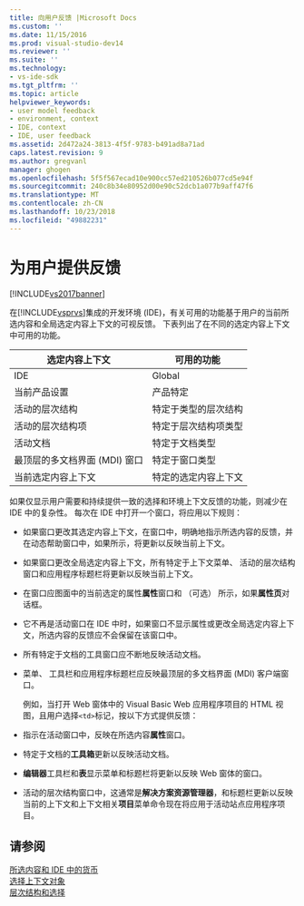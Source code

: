 ```yaml
---
title: 向用户反馈 |Microsoft Docs
ms.custom: ''
ms.date: 11/15/2016
ms.prod: visual-studio-dev14
ms.reviewer: ''
ms.suite: ''
ms.technology:
- vs-ide-sdk
ms.tgt_pltfrm: ''
ms.topic: article
helpviewer_keywords:
- user model feedback
- environment, context
- IDE, context
- IDE, user feedback
ms.assetid: 2d472a24-3813-4f5f-9783-b491ad8a71ad
caps.latest.revision: 9
ms.author: gregvanl
manager: ghogen
ms.openlocfilehash: 5f5f567ecad10e900cc57ed210526b077cd5e94f
ms.sourcegitcommit: 240c8b34e80952d00e90c52dcb1a077b9aff47f6
ms.translationtype: MT
ms.contentlocale: zh-CN
ms.lasthandoff: 10/23/2018
ms.locfileid: "49882231"
---
```

# <a name="feedback-to-the-user"></a>为用户提供反馈
[!INCLUDE[vs2017banner](../../includes/vs2017banner.md)]

在[!INCLUDE[vsprvs](../../includes/vsprvs-md.md)]集成的开发环境 (IDE)，有关可用的功能基于用户的当前所选内容和全局选定内容上下文的可视反馈。 下表列出了在不同的选定内容上下文中可用的功能。  
  
|选定内容上下文|可用的功能|  
|-----------------------|-----------------------------|  
|IDE|Global|  
|当前产品设置|产品特定|  
|活动的层次结构|特定于类型的层次结构|  
|活动的层次结构项|特定于层次结构项类型|  
|活动文档|特定于文档类型|  
|最顶层的多文档界面 (MDI) 窗口|特定于窗口类型|  
|当前选定内容上下文|特定的选定内容上下文|  
  
 如果仅显示用户需要和持续提供一致的选择和环境上下文反馈的功能，则减少在 IDE 中的复杂性。 每次在 IDE 中打开一个窗口，将应用以下规则：  
  
- 如果窗口更改其选定内容上下文，在窗口中，明确地指示所选内容的反馈，并在动态帮助窗口中，如果所示，将更新以反映当前上下文。  
  
- 如果窗口更改全局选定内容上下文，所有特定于上下文菜单、 活动的层次结构窗口和应用程序标题栏将更新以反映当前上下文。  
  
- 在窗口应图面中的当前选定的属性**属性**窗口和 （可选） 所示，如果**属性页**对话框。  
  
- 它不再是活动窗口在 IDE 中时，如果窗口不显示属性或更改全局选定内容上下文，所选内容的反馈应不会保留在该窗口中。  
  
- 所有特定于文档的工具窗口应不断地反映活动文档。  
  
- 菜单、 工具栏和应用程序标题栏应反映最顶层的多文档界面 (MDI) 客户端窗口。  
  
  例如，当打开 Web 窗体中的 Visual Basic Web 应用程序项目的 HTML 视图，且用户选择`<td>`标记，按以下方式提供反馈：  
  
- 指示在活动窗口中，反映在所选内容**属性**窗口。  
  
- 特定于文档的**工具箱**更新以反映活动文档。  
  
- **编辑器**工具栏和**表**显示菜单和标题栏将更新以反映 Web 窗体的窗口。  
  
- 活动的层次结构窗口中，这通常是**解决方案资源管理器**，和标题栏更新以反映当前的上下文和上下文相关**项目**菜单命令现在将应用于活动站点应用程序项目。  
  
## <a name="see-also"></a>请参阅  
 [所选内容和 IDE 中的货币](../../extensibility/internals/selection-and-currency-in-the-ide.md)   
 [选择上下文对象](../../extensibility/internals/selection-context-objects.md)   
 [层次结构和选择](../../extensibility/internals/hierarchies-and-selection.md)

